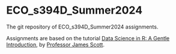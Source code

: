 # ECO_s394D_Summer2024
The git repository of ECO_s394D_Summer2024 assignments.

Assignments are based on the tutorial [Data Science in R: A Gentle Introduction](https://bookdown.org/jgscott/DSGI/), by [Professor James Scott](https://github.com/jgscott).